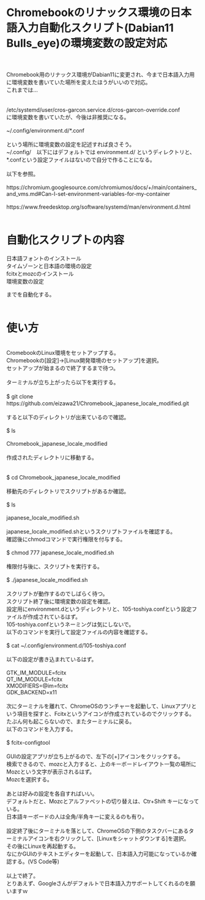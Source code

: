 # Chromebookのリナックス環境の日本語入力自動化スクリプト(Dabian11 Bulls_eye)の環境変数の設定対応
<br> 
<br> 
Chromebook用のリナックス環境がDabian11に変更され、今まで日本語入力用に環境変数を書いていた場所を変えたほうがいいので対応。<br> 
これまでは…<br> 
<br> 
<br> 
/etc/systemd/user/cros-garcon.service.d/cros-garcon-override.conf
<br> 
に環境変数を書いていたが、今後は非推奨になる。
<br> 
<br> 
~/.config/environment.d/*.conf
<br> 
<br> 
という場所に環境変数の設定を記述すれば良さそう。<br> 
~/.config/　以下にはデフォルトでは environment.d/ というディレクトリと、*.confという設定ファイルはないので自分で作ることになる。
<br> 
<br> 
以下を参照。<br> 
<br> 
https://chromium.googlesource.com/chromiumos/docs/+/main/containers_and_vms.md#Can-I-set-environment-variables-for-my-container<br> 
<br> 
https://www.freedesktop.org/software/systemd/man/environment.d.html
<br> 
<br> 

# 自動化スクリプトの内容


日本語フォントのインストール<br> 
タイムゾーンと日本語の環境の設定<br> 
fcitxとmozcのインストール<br> 
環境変数の設定<br> 

までを自動化する。<br> 
<br> 
# 使い方
<br> 
CromebookのLinux環境をセットアップする。<br> 
Chromebookの[設定]→[Linux開発環境のセットアップ]を選択。<br> 
セットアップが始まるので終了するまで待つ。<br> 
<br> 
ターミナルが立ち上がったら以下を実行する。<br> 
<br> 
$ git clone　https://github.com/eizawa21/Chromebook_japanese_locale_modified.git
<br> 
<br> 
すると以下のディレクトリが出来ているので確認。<br> 
<br> 
$ ls <br> 
<br> 
Chromebook_japanese_locale_modified
<br> 
<br> 
作成されたディレクトリに移動する。<br> 
<br> 
<br> 
$ cd Chromebook_japanese_locale_modified<br> 
<br> 
移動先のディレクトリでスクリプトがあるか確認。<br> 
<br> 
$ ls<br> 
<br> 
japanese_locale_modified.sh<br> 
<br> 
japanese_locale_modified.shというスクリプトファイルを確認する。<br> 
確認後にchmodコマンドで実行権限を付与する。<br> 
<br> 
$ chmod 777 japanese_locale_modified.sh<br> 
<br> 
権限付与後に、スクリプトを実行する。<br> 
<br> 
$ ./japanese_locale_modified.sh<br> 
<br> 
スクリプトが動作するのでしばらく待つ。<br> 
スクリプト終了後に環境変数の設定を確認。<br> 
設定用にenvironment.dというディレクトリと、105-toshiya.confという設定ファイルが作成されているはず。<br> 
105-toshiya.confというネーミングは気にしないで。<br> 
以下のコマンドを実行して設定ファイルの内容を確認する。<br> 
<br> 
$ cat ~/.config/environment.d/105-toshiya.conf<br> 
<br> 
以下の設定が書き込まれているはず。<br> 
<br> 
GTK_IM_MODULE=fcitx<br> 
QT_IM_MODULE=fcitx<br> 
XMODIFIERS=@im=fcitx<br> 
GDK_BACKEND=x11<br> 
<br> 
次にターミナルを離れて、ChromeOSのランチャーを起動して、Linuxアプリという項目を探すと、Fcitxというアイコンが作成されているのでクリックする。<br> 
たぶん何も起こらないので、またターミナルに戻る。<br> 
以下のコマンドを入力する。<br> 
<br> 
$ fcitx-configtool <br> 
<br> 
GUIの設定アプリが立ち上がるので、左下の[+]アイコンをクリックする。<br> 
検索できるので、mozcと入力すると、上のキーボードレイアウト一覧の場所にMozcという文字が表示されるはず。<br> 
Mozcを選択する。<br> 
<br> 
あとは好みの設定を各自すればいい。<br> 
デフォルトだと、Mozcとアルファベットの切り替えは、Ctr+Shift キーになっている。<br> 
日本語キーボードの人は全角/半角キーに変えるのも有り。<br> 
<br> 
設定終了後にターミナルを落として、ChromeOSの下側のタスクバーにあるターミナルアイコンを右クリックして、[Linuxをシャットダウンする]を選択。<br> 
その後にLinuxを再起動する。<br> 
なにかGUIのテキストエディターを起動して、日本語入力可能になっているか確認する。(VS Code等)<br> 
<br> 
以上で終了。<br> 
とりあえず、Googleさんがデフォルトで日本語入力サポートしてくれるのを願いますｗ<br> 
